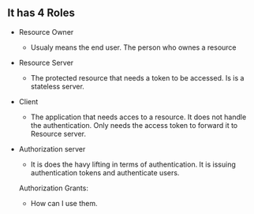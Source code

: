 ## It has 4 Roles
- Resource Owner
    - Usualy means the end user. The person who ownes a resource
- Resource Server
    - The protected resource that needs a token to be accessed. Is is a stateless server.
- Client
    - The application that needs acces to a resource.
    It does not handle the authentication. Only needs the access token to forward it to Resource server.
- Authorization server
    - It is does the havy lifting in terms of authentication. It is issuing authentication tokens and authenticate users.
	
	Authorization Grants:
	- How can I use them.